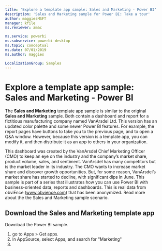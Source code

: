 ```yaml
---
title: 'Explore a template app sample: Sales and Marketing - Power BI'
description: 'Sales and Marketing sample for Power BI: Take a tour'
author: maggiesMSFT
manager: kfile
ms.reviewer: amac

ms.service: powerbi
ms.subservice: powerbi-desktop
ms.topic: conceptual
ms.date: 07/01/2019
ms.author: maggies

LocalizationGroup: Samples
---
```

# Explore a template app sample: Sales and Marketing - Power BI

The **Sales and Marketing** template app sample is similar to the original **Sales and Marketing** sample. Both contain a dashboard and report for a fictitious manufacturing company named VanArsdel Ltd. This version has an updated color palette and some newer Power BI features. For example, the report pages have buttons to take you to the previous page, and to open a Q&A window.
 However, because this version is a template app, you can modify it, and then distribute it as an app to others in your organization. 

This dashboard was created by the VanArsdel Chief Marketing Officer (CMO) to keep an eye on the industry and the company’s market share, product volume, sales, and sentiment. VanArsdel has many competitors but is the market leader in its industry. The CMO wants to increase market share and discover growth opportunities. But, for some reason, VanArsdel’s market share has started to decline, with significant dips in June. This sample is part of a series that illustrates how you can use Power BI with business-oriented data, reports and dashboards. This is real data from obviEnce (www.obvience.com) that has been anonymized. Read more about the the Sales and Marketing sample scenario.

## Download the Sales and Marketing template app

Download the Power BI sample. 

1. go to Apps > Get apps. 
1. In AppSource, select Apps, and search for "Marketing"
1. 
